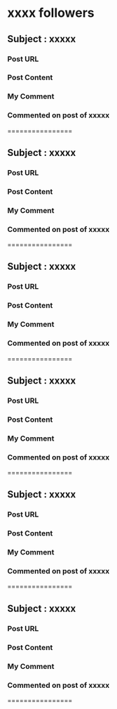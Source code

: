 xxxx followers
================

## Subject : xxxxx

### Post URL


### Post Content


### My Comment


### Commented on post of xxxxx


================

## Subject : xxxxx

### Post URL


### Post Content


### My Comment


### Commented on post of xxxxx


================

## Subject : xxxxx

### Post URL


### Post Content


### My Comment


### Commented on post of xxxxx


================

## Subject : xxxxx

### Post URL


### Post Content


### My Comment


### Commented on post of xxxxx


================

## Subject : xxxxx

### Post URL


### Post Content


### My Comment


### Commented on post of xxxxx


================

## Subject : xxxxx

### Post URL


### Post Content


### My Comment


### Commented on post of xxxxx


================
